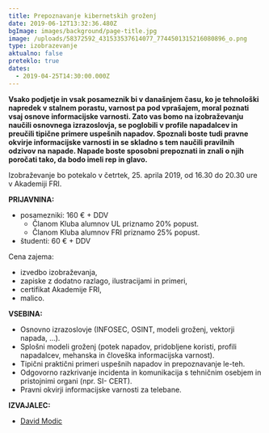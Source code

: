 ```yaml
---
title: Prepoznavanje kibernetskih groženj
date: 2019-06-12T13:32:36.480Z
bgImage: images/background/page-title.jpg
image: /uploads/58372592_431533537614077_7744501315216080896_o.png
type: izobrazevanje
aktualno: false
preteklo: true
dates:
  - 2019-04-25T14:30:00.000Z
---
```

**Vsako podjetje in vsak posameznik bi v današnjem času, ko je tehnološki napredek v stalnem porastu, varnost pa pod vprašajem, moral poznati vsaj osnove informacijske varnosti. Zato vas bomo na izobraževanju naučili osnovnega izrazoslovja, se poglobili v profile napadalcev in preučili tipične primere uspešnih napadov. Spoznali boste tudi pravne okvirje informacijske varnosti in se skladno s tem naučili pravilnih odzivov na napade. Napade boste sposobni prepoznati in znali o njih poročati tako, da bodo imeli rep in glavo.**

Izobraževanje bo potekalo v četrtek, 25. aprila 2019, od 16.30 do 20.30 ure v Akademiji FRI.

**PRIJAVNINA:**

* posamezniki: 160 € + DDV 
  * Članom Kluba alumnov UL priznamo 20% popust.
  * Članom Kluba alumnov FRI priznamo 25% popust.
* študenti: 60 € + DDV

Cena zajema:

* izvedbo izobraževanja,
* zapiske z dodatno razlago, ilustracijami in primeri,
* certifikat Akademije FRI,
* malico.

**VSEBINA:**

* Osnovno izrazoslovje (INFOSEC, OSINT, modeli groženj, vektorji napada, ...).
* Splošni modeli groženj (potek napadov, pridobljene koristi, profili napadalcev, mehanska in človeška informacijska varnost).
* Tipični praktični primeri uspešnih napadov in prepoznavanje le-teh.
* Odgovorno razkrivanje incidenta in komunikacija s tehničnim osebjem in pristojnimi organi (npr. SI- CERT).
* Pravni okvirji informacijske varnosti za telebane.

**IZVAJALEC:**

* [David Modic](/izvajalci/david-modic/)
